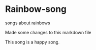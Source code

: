 # Rainbow-song
songs about rainbows

Made some changes to this markdown file

This song is a happy song.